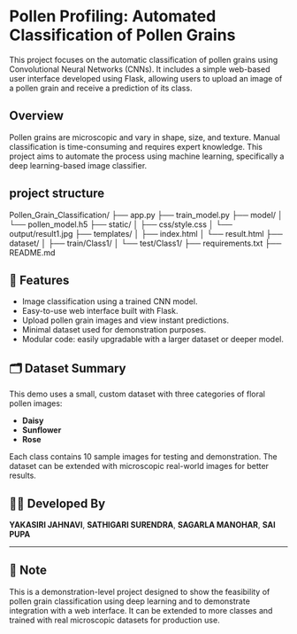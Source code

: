 # Pollen Profiling: Automated Classification of Pollen Grains

This project focuses on the automatic classification of pollen grains using Convolutional Neural Networks (CNNs). It includes a simple web-based user interface developed using Flask, allowing users to upload an image of a pollen grain and receive a prediction of its class.

##  Overview

Pollen grains are microscopic and vary in shape, size, and texture. Manual classification is time-consuming and requires expert knowledge. This project aims to automate the process using machine learning, specifically a deep learning-based image classifier.
## project structure
Pollen_Grain_Classification/
├── app.py
├── train_model.py
├── model/
│   └── pollen_model.h5
├── static/
│   ├── css/style.css
│   └── output/result1.jpg
├── templates/
│   ├── index.html
│   └── result.html
├── dataset/
│   ├── train/Class1/
│   └── test/Class1/
├── requirements.txt
├── README.md

## 🌟 Features

- Image classification using a trained CNN model.
- Easy-to-use web interface built with Flask.
- Upload pollen grain images and view instant predictions.
- Minimal dataset used for demonstration purposes.
- Modular code: easily upgradable with a larger dataset or deeper model.

## 🗂️ Dataset Summary

This demo uses a small, custom dataset with three categories of floral pollen images:
- **Daisy**  
- **Sunflower**  
- **Rose**

Each class contains 10 sample images for testing and demonstration. The dataset can be extended with microscopic real-world images for better results.

## 🧑‍💻 Developed By

**YAKASIRI JAHNAVI**,
**SATHIGARI SURENDRA**,
**SAGARLA MANOHAR**,
**SAI PUPA**

---

## 📌 Note

This is a demonstration-level project designed to show the feasibility of pollen grain classification using deep learning and to demonstrate integration with a web interface. It can be extended to more classes and trained with real microscopic datasets for production use.
